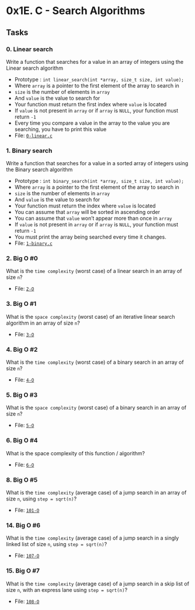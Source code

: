 # 0x1E. C - Search Algorithms
## Tasks

### 0. Linear search

Write a function that searches for a value in an array of integers using the  Linear search algorithm

-   Prototype :  `int linear_search(int *array, size_t size, int value);`
-   Where  `array`  is a pointer to the first element of the array to search in
-   `size`  is the number of elements in  `array`
-   And  `value`  is the value to search for
-   Your function must return the first index where  `value`  is located
-   If  `value`  is not present in  `array`  or if  `array`  is  `NULL`, your function must return  `-1`
-   Every time you compare a value in the array to the value you are searching, you have to print this value
-   File:  [`0-linear.c`](https://github.com/Titania792/holbertonschool-low_level_programming/blob/main/0x1E-search_algorithms/0-linear.c)

### 1. Binary search

Write a function that searches for a value in a sorted array of integers using the  Binary search algorithm

-   Prototype :  `int binary_search(int *array, size_t size, int value);`
-   Where  `array`  is a pointer to the first element of the array to search in
-   `size`  is the number of elements in  `array`
-   And  `value`  is the value to search for
-   Your function must return the index where  `value`  is located
-   You can assume that  `array`  will be sorted in ascending order
-   You can assume that  `value`  won’t appear more than once in  `array`
-   If  `value`  is not present in  `array`  or if  `array`  is  `NULL`, your function must return  `-1`
-   You must print the array being searched every time it changes.
-   File:  [`1-binary.c`](https://github.com/Titania792/holbertonschool-low_level_programming/blob/main/0x1E-search_algorithms/1-binary.c)

### 2. Big O #0

What is the  `time complexity`  (worst case) of a linear search in an array of size  `n`?
-   File:  [`2-O`](https://github.com/Titania792/holbertonschool-low_level_programming/blob/main/0x1E-search_algorithms/2-O)

### 3. Big O #1

What is the  `space complexity`  (worst case) of an iterative linear search algorithm in an array of size  `n`?
-   File:  [`3-O`](https://github.com/Titania792/holbertonschool-low_level_programming/blob/main/0x1E-search_algorithms/3-O)

### 4. Big O #2

What is the  `time complexity`  (worst case) of a binary search in an array of size  `n`?
-   File:  [`4-O`](https://github.com/Titania792/holbertonschool-low_level_programming/blob/main/0x1E-search_algorithms/4-O)


### 5. Big O #3

What is the  `space complexity`  (worst case) of a binary search in an array of size  `n`?
-   File:  [`5-O`](https://github.com/Titania792/holbertonschool-low_level_programming/blob/main/0x1E-search_algorithms/5-O)


### 6. Big O #4

What is the space complexity of this function / algorithm?
-   File:  [`6-O`](https://github.com/Titania792/holbertonschool-low_level_programming/blob/main/0x1E-search_algorithms/6-O)

### 8. Big O #5

What is the  `time complexity`  (average case) of a jump search in an array of size  `n`, using  `step = sqrt(n)`?
-   File:  [`101-O`](https://github.com/Titania792/holbertonschool-low_level_programming/blob/main/0x1E-search_algorithms/101-O)

### 14. Big O #6

What is the  `time complexity`  (average case) of a jump search in a singly linked list of size  `n`, using  `step = sqrt(n)`?
-   File:  [`107-O`](https://github.com/Titania792/holbertonschool-low_level_programming/blob/main/0x1E-search_algorithms/107-O)


### 15. Big O #7

What is the  `time complexity`  (average case) of a jump search in a skip list of size  `n`, with an express lane using  `step = sqrt(n)`?
-   File:  [`108-O`](https://github.com/Titania792/holbertonschool-low_level_programming/blob/main/0x1E-search_algorithms/108-O)
